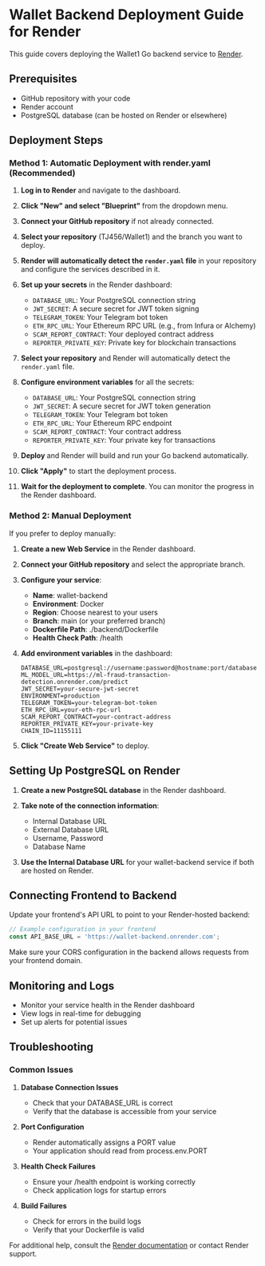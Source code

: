 # Wallet Backend Deployment Guide for Render

This guide covers deploying the Wallet1 Go backend service to [Render](https://render.com).

## Prerequisites

- GitHub repository with your code
- Render account
- PostgreSQL database (can be hosted on Render or elsewhere)

## Deployment Steps

### Method 1: Automatic Deployment with render.yaml (Recommended)

1. **Log in to Render** and navigate to the dashboard.

2. **Click "New" and select "Blueprint"** from the dropdown menu.

3. **Connect your GitHub repository** if not already connected.

4. **Select your repository** (TJ456/Wallet1) and the branch you want to deploy.

5. **Render will automatically detect the `render.yaml` file** in your repository and configure the services described in it.

6. **Set up your secrets** in the Render dashboard:
   - `DATABASE_URL`: Your PostgreSQL connection string
   - `JWT_SECRET`: A secure secret for JWT token signing
   - `TELEGRAM_TOKEN`: Your Telegram bot token
   - `ETH_RPC_URL`: Your Ethereum RPC URL (e.g., from Infura or Alchemy)
   - `SCAM_REPORT_CONTRACT`: Your deployed contract address
   - `REPORTER_PRIVATE_KEY`: Private key for blockchain transactions

2. **Select your repository** and Render will automatically detect the `render.yaml` file.

3. **Configure environment variables** for all the secrets:
   - `DATABASE_URL`: Your PostgreSQL connection string
   - `JWT_SECRET`: A secure secret for JWT token generation
   - `TELEGRAM_TOKEN`: Your Telegram bot token
   - `ETH_RPC_URL`: Your Ethereum RPC endpoint
   - `SCAM_REPORT_CONTRACT`: Your contract address
   - `REPORTER_PRIVATE_KEY`: Your private key for transactions

4. **Deploy** and Render will build and run your Go backend automatically.

7. **Click "Apply"** to start the deployment process.

8. **Wait for the deployment to complete**. You can monitor the progress in the Render dashboard.

### Method 2: Manual Deployment

If you prefer to deploy manually:

1. **Create a new Web Service** in the Render dashboard.

2. **Connect your GitHub repository** and select the appropriate branch.

3. **Configure your service**:
   - **Name**: wallet-backend
   - **Environment**: Docker
   - **Region**: Choose nearest to your users
   - **Branch**: main (or your preferred branch)
   - **Dockerfile Path**: ./backend/Dockerfile
   - **Health Check Path**: /health

4. **Add environment variables** in the dashboard:
   ```
   DATABASE_URL=postgresql://username:password@hostname:port/database
   ML_MODEL_URL=https://ml-fraud-transaction-detection.onrender.com/predict
   JWT_SECRET=your-secure-jwt-secret
   ENVIRONMENT=production
   TELEGRAM_TOKEN=your-telegram-bot-token
   ETH_RPC_URL=your-eth-rpc-url
   SCAM_REPORT_CONTRACT=your-contract-address
   REPORTER_PRIVATE_KEY=your-private-key
   CHAIN_ID=11155111
   ```

5. **Click "Create Web Service"** to deploy.

## Setting Up PostgreSQL on Render

1. **Create a new PostgreSQL database** in the Render dashboard.

2. **Take note of the connection information**:
   - Internal Database URL
   - External Database URL
   - Username, Password
   - Database Name

3. **Use the Internal Database URL** for your wallet-backend service if both are hosted on Render.

## Connecting Frontend to Backend

Update your frontend's API URL to point to your Render-hosted backend:

```javascript
// Example configuration in your frontend
const API_BASE_URL = 'https://wallet-backend.onrender.com';
```

Make sure your CORS configuration in the backend allows requests from your frontend domain.

## Monitoring and Logs

- Monitor your service health in the Render dashboard
- View logs in real-time for debugging
- Set up alerts for potential issues

## Troubleshooting

### Common Issues

1. **Database Connection Issues**
   - Check that your DATABASE_URL is correct
   - Verify that the database is accessible from your service

2. **Port Configuration**
   - Render automatically assigns a PORT value
   - Your application should read from process.env.PORT

3. **Health Check Failures**
   - Ensure your /health endpoint is working correctly
   - Check application logs for startup errors

4. **Build Failures**
   - Check for errors in the build logs
   - Verify that your Dockerfile is valid

For additional help, consult the [Render documentation](https://render.com/docs) or contact Render support.
